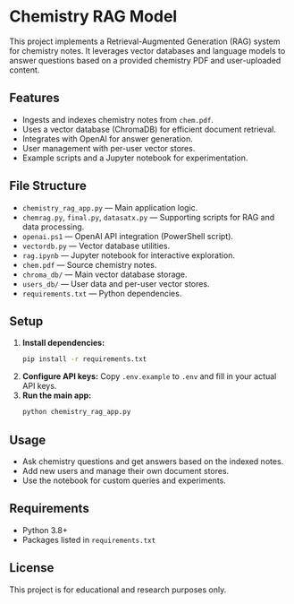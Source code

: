# Chemistry RAG Model

This project implements a Retrieval-Augmented Generation (RAG) system for chemistry notes. It leverages vector databases and language models to answer questions based on a provided chemistry PDF and user-uploaded content.

## Features
- Ingests and indexes chemistry notes from `chem.pdf`.
- Uses a vector database (ChromaDB) for efficient document retrieval.
- Integrates with OpenAI for answer generation.
- User management with per-user vector stores.
- Example scripts and a Jupyter notebook for experimentation.

## File Structure
- `chemistry_rag_app.py` — Main application logic.
- `chemrag.py`, `final.py`, `datasatx.py` — Supporting scripts for RAG and data processing.
- `openai.ps1` — OpenAI API integration (PowerShell script).
- `vectordb.py` — Vector database utilities.
- `rag.ipynb` — Jupyter notebook for interactive exploration.
- `chem.pdf` — Source chemistry notes.
- `chroma_db/` — Main vector database storage.
- `users_db/` — User data and per-user vector stores.
- `requirements.txt` — Python dependencies.

## Setup
1. **Install dependencies:**
   ```bash
   pip install -r requirements.txt
   ```
2. **Configure API keys:**
   Copy `.env.example` to `.env` and fill in your actual API keys.
3. **Run the main app:**
   ```bash
   python chemistry_rag_app.py
   ```

## Usage
- Ask chemistry questions and get answers based on the indexed notes.
- Add new users and manage their own document stores.
- Use the notebook for custom queries and experiments.

## Requirements
- Python 3.8+
- Packages listed in `requirements.txt`

## License
This project is for educational and research purposes only.
